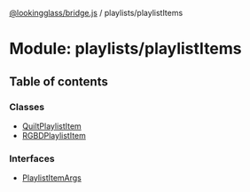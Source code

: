 [@lookingglass/bridge.js](../README.md) / playlists/playlistItems

# Module: playlists/playlistItems

## Table of contents

### Classes

- [QuiltPlaylistItem](../classes/playlists_playlistItems.QuiltPlaylistItem.md)
- [RGBDPlaylistItem](../classes/playlists_playlistItems.RGBDPlaylistItem.md)

### Interfaces

- [PlaylistItemArgs](../interfaces/playlists_playlistItems.PlaylistItemArgs.md)

